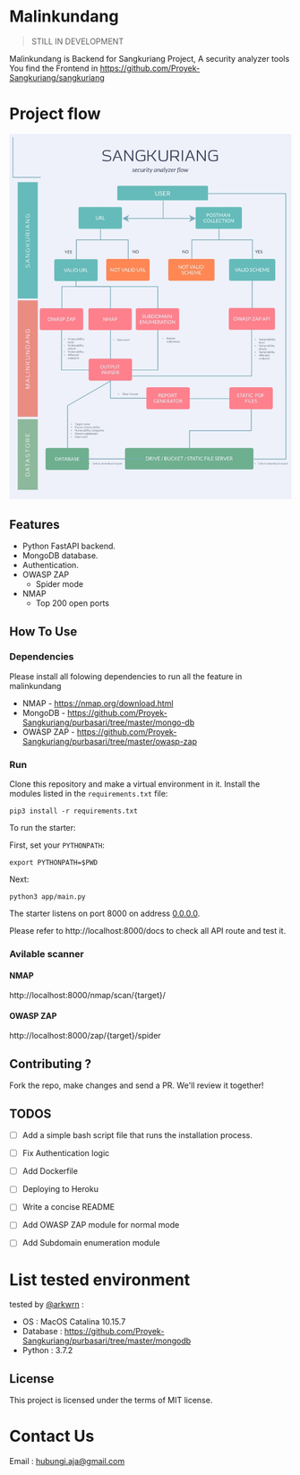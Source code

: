 # Malinkundang

> STILL IN DEVELOPMENT

Malinkundang is Backend for Sangkuriang Project, A security analyzer tools
You find the Frontend in https://github.com/Proyek-Sangkuriang/sangkuriang

# Project flow
![Login](flow/Tech-Flowchart.jpg)

## Features

+ Python FastAPI backend.
+ MongoDB database.
+ Authentication.
+ OWASP ZAP
    + Spider mode
+ NMAP
    + Top 200 open ports

## How To Use

### Dependencies

Please install all folowing dependencies to run all the feature in malinkundang

- NMAP      - https://nmap.org/download.html
- MongoDB   - https://github.com/Proyek-Sangkuriang/purbasari/tree/master/mongo-db
- OWASP ZAP - https://github.com/Proyek-Sangkuriang/purbasari/tree/master/owasp-zap

### Run

Clone this repository and make a virtual environment in it. Install the modules listed in the `requirements.txt` file:

```console
pip3 install -r requirements.txt
```

To run the starter:

First, set your `PYTHONPATH`:

```console
export PYTHONPATH=$PWD
```

Next:

```console
python3 app/main.py
```

The starter listens on port 8000 on address [0.0.0.0](0.0.0.0).

Please refer to http://localhost:8000/docs to check all API route and test it.

### Avilable scanner
#### NMAP
http://localhost:8000/nmap/scan/{target}/

#### OWASP ZAP
http://localhost:8000/zap/{target}/spider

## Contributing ?

Fork the repo, make changes and send a PR. We'll review it together!

## TODOS

- [ ] Add a simple bash script file that runs the installation process.

- [ ] Fix Authentication logic

- [ ] Add Dockerfile

- [ ] Deploying to Heroku

- [ ] Write a concise README

- [ ] Add OWASP ZAP module for normal mode

- [ ] Add Subdomain enumeration module

# List tested environment

tested by [@arkwrn](https://github.com/arkwrn) :
- OS       : MacOS Catalina 10.15.7
- Database : https://github.com/Proyek-Sangkuriang/purbasari/tree/master/mongodb
- Python   : 3.7.2

## License

This project is licensed under the terms of MIT license.

# Contact Us

Email : hubungi.aja@gmail.com
